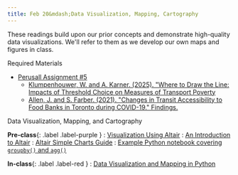 ```yaml
---
title: Feb 20&mdash;Data Visualization, Mapping, Cartography
---
```


These readings build upon our prior concepts and demonstrate high-quality data visualizations. We'll refer to them as we develop our own maps and figures in class.

Required Materials
* [Perusall Assignment #5](#)
    * [Klumpenhouwer, W. and A. Karner. (2025). "Where to Draw the Line: Impacts of Threshold Choice on Measures of Transport Poverty](https://osf.io/95qbv/download)
    * [Allen, J. and S. Farber. (2021). "Changes in Transit Accessibility to Food Banks in Toronto during COVID-19." Findings.](https://findingspress.org/article/24072-changes-in-transit-accessibility-to-food-banks-in-toronto-during-covid-19)

Data Visualization, Mapping, and Cartography

**Pre-class**{: .label .label-purple }
: [Visualization Using Altair](#)
: [An Introduction to Altair](https://vallandingham.me/altair_intro.html)
: [Altair Simple Charts Guide](https://altair-viz.github.io/altair-tutorial/notebooks/02-Simple-Charts.html)
: [Example Python notebook covering `groupby()` and `agg()`](https://colab.research.google.com/drive/1E3JTrMgU-4vLeUUWjNHdRbnFSxMaf0yc?usp=sharing)

**In-class**{: .label .label-red }
: [Data Visualization and Mapping in Python](#)